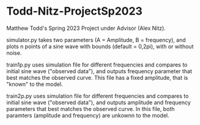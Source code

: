 # Todd-Nitz-ProjectSp2023
Matthew Todd's Spring 2023 Project under Advisor (Alex Nitz).

simulator.py takes two parameters (A = Amplitude, B = frequency), and plots n points of a sine wave
with bounds (default = 0,2pi), with or without noise.

train1p.py uses simulation file for different frequencies and compares to initial sine wave ("observed data"), and outputs
frequency parameter that best matches the observed curve. This file has a fixed amplitude, that is "known" to the model.

train2p.py uses simulation file for different frequencies and compares to initial sine wave ("observed data"), and outputs
amplitude and frequency parameters that best matches the observed curve. In this file, both paramters (amplitude and frequency) are unkownn
to the model.
